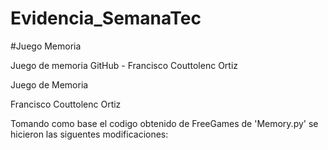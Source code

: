 # Evidencia_SemanaTec
#Juego Memoria

Juego de memoria GitHub - Francisco Couttolenc Ortiz


Juego de Memoria

Francisco Couttolenc Ortiz

Tomando como base el codigo obtenido de FreeGames de 'Memory.py' se hicieron las siguentes modificaciones:
